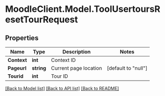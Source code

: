 # MoodleClient.Model.ToolUsertoursResetTourRequest

## Properties

Name | Type | Description | Notes
------------ | ------------- | ------------- | -------------
**Context** | **int** | Context ID | 
**Pageurl** | **string** | Current page location | [default to "null"]
**Tourid** | **int** | Tour ID | 

[[Back to Model list]](../README.md#documentation-for-models) [[Back to API list]](../README.md#documentation-for-api-endpoints) [[Back to README]](../README.md)

